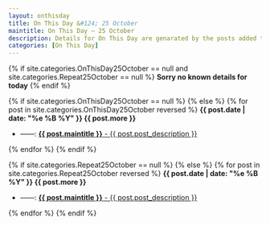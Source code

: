 ```yaml
---
layout: onthisday
title: On This Day &#124; 25 October
maintitle: On This Day — 25 October
description: Details for On This Day are genarated by the posts added to the website so the content is subject to changes/updates over time.
categories: [On This Day]
---
```


{% if site.categories.OnThisDay25October == null and site.categories.Repeat25October == null %}
<strong>Sorry no known details for today</strong>
{% endif %}

{% if site.categories.OnThisDay25October == null %}
{% else %}
{% for post in site.categories.OnThisDay25October reversed %}
<strong>{{ post.date | date: "%e %B %Y" }} {{ post.more }}</strong>
<ul>
<li> ——: <a href="{{ post.url }}"><strong>{{ post.maintitle }}</strong> - {{ post.post_description }}</a></li>
</ul>
{% endfor %}
{% endif %}

{% if site.categories.Repeat25October == null %}
{% else %}
{% for post in site.categories.Repeat25October reversed %}
<strong>{{ post.date | date: "%e %B %Y" }} {{ post.more }}</strong>
<ul>
<li> ——: <a href="{{ post.url }}"><strong>{{ post.maintitle }}</strong> - {{ post.post_description }}</a></li>
</ul>
{% endfor %}
{% endif %}
